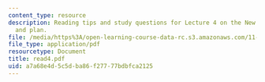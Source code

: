 ```yaml
---
content_type: resource
description: Reading tips and study questions for Lecture 4 on the New Orleans panel
  and plan.
file: /media/https%3A/open-learning-course-data-rc.s3.amazonaws.com/11-201-gateway-planning-action-fall-2007/a7a68e4d5c5dba86f27777bdbfca2125_read4.pdf
file_type: application/pdf
resourcetype: Document
title: read4.pdf
uid: a7a68e4d-5c5d-ba86-f277-77bdbfca2125
---
```

